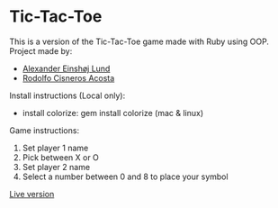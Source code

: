 # Tic-Tac-Toe

This is a version of the Tic-Tac-Toe game made with Ruby using OOP.
Project made by:
+ [Alexander Einshøj Lund](https://github.com/allun26)
+ [Rodolfo Cisneros Acosta](https://github.com/rociac)

Install instructions (Local only):
+ install colorize: gem install colorize (mac & linux) 

Game instructions:
1. Set player 1 name
2. Pick between X or O
3. Set player 2 name
4. Select a number between 0 and 8 to place your symbol

[Live version](https://repl.it/@AlexanderEinsho/Tic-Tac-Toe)

